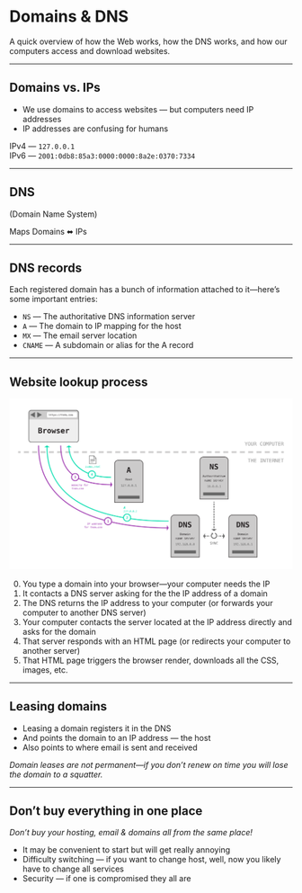 # Domains & DNS

A quick overview of how the Web works, how the DNS works, and how our computers access and download websites.

---

## Domains vs. IPs

- We use domains to access websites — but computers need IP addresses
- IP addresses are confusing for humans

IPv4 — `127.0.0.1` <br>IPv6 — `2001:0db8:85a3:0000:0000:8a2e:0370:7334`

---

## DNS

(Domain Name System)

Maps Domains ⬌ IPs

---

## DNS records

Each registered domain has a bunch of information attached to it—here’s some important entries:

- `NS` — The authoritative DNS information server
- `A` — The domain to IP mapping for the host
- `MX` — The email server location
- `CNAME` — A subdomain or alias for the A record

---

## Website lookup process

![](dns.svg)

0. You type a domain into your browser—your computer needs the IP
1. It contacts a DNS server asking for the the IP address of a domain
2. The DNS returns the IP address to your computer (or forwards your computer to another DNS server)
3. Your computer contacts the server located at the IP address directly and asks for the domain
4. That server responds with an HTML page (or redirects your computer to another server)
5. That HTML page triggers the browser render, downloads all the CSS, images, etc.

---

## Leasing domains

- Leasing a domain registers it in the DNS
- And points the domain to an IP address — the host
- Also points to where email is sent and received

_Domain leases are not permanent—if you don’t renew on time you will lose the domain to a squatter._

---

## Don’t buy everything in one place

_Don’t buy your hosting, email & domains all from the same place!_

- It may be convenient to start but will get really annoying
- Difficulty switching — if you want to change host, well, now you likely have to change all services
- Security — if one is compromised they all are
